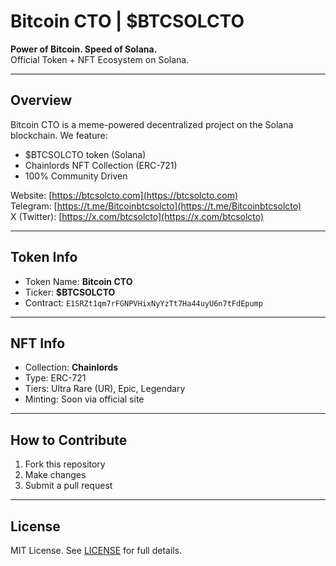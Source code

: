 # Bitcoin CTO | $BTCSOLCTO

**Power of Bitcoin. Speed of Solana.**  
Official Token + NFT Ecosystem on Solana.

---

## Overview

Bitcoin CTO is a meme-powered decentralized project on the Solana blockchain. We feature:

- $BTCSOLCTO token (Solana)
- Chainlords NFT Collection (ERC-721)
- 100% Community Driven

Website: [https://btcsolcto.com](https://btcsolcto.com)  
Telegram: [https://t.me/Bitcoinbtcsolcto](https://t.me/Bitcoinbtcsolcto)  
X (Twitter): [https://x.com/btcsolcto](https://x.com/btcsolcto)

---

## Token Info

- Token Name: **Bitcoin CTO**
- Ticker: **$BTCSOLCTO**
- Contract: `E1SRZt1qm7rFGNPVHixNyYzTt7Ha44uyU6n7tFdEpump`

---

## NFT Info

- Collection: **Chainlords**
- Type: ERC-721
- Tiers: Ultra Rare (UR), Epic, Legendary
- Minting: Soon via official site

---

## How to Contribute

1. Fork this repository
2. Make changes
3. Submit a pull request

---

## License

MIT License. See [LICENSE](./LICENSE) for full details.
